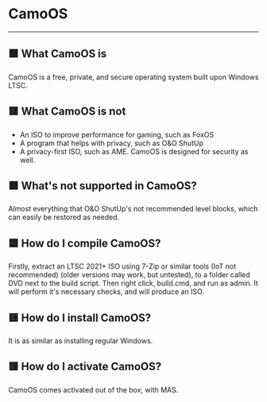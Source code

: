 # CamoOS

---

## 🟩 What CamoOS is

CamoOS is a free, private, and secure operating system built upon Windows LTSC.

## 🟥 What CamoOS is not

 - An ISO to improve performance for gaming, such as FoxOS
 - A program that helps with privacy, such as O&O ShutUp
 - A privacy-first ISO, such as AME. CamoOS is designed for security as well.
## 🟪 What's not supported in CamoOS?

Almost everything that O&O ShutUp's not recommended level blocks, which can easily be restored as needed.

## 🟦 How do I compile CamoOS?

Firstly, extract an LTSC 2021+ ISO using 7-Zip or similar tools (IoT not recommended) (older versions may work, but untested), to a folder called DVD next to the build script. Then right click, build.cmd, and run as admin. It will perform it's necessary checks, and will produce an ISO.

## 🟨 How do I install CamoOS?

It is as similar as installing regular Windows.

## 🟥 How do I activate CamoOS?

CamoOS comes activated out of the box, with MAS.

